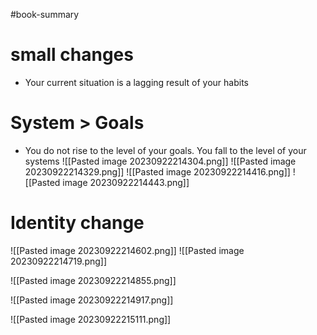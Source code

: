 #book-summary 
# small changes
- Your current situation is  a lagging result of your habits

# System > Goals
- You do not rise to the level of your goals. You fall to the level of your systems
![[Pasted image 20230922214304.png]]
![[Pasted image 20230922214329.png]]
![[Pasted image 20230922214416.png]]
![[Pasted image 20230922214443.png]]

# Identity change
![[Pasted image 20230922214602.png]]
![[Pasted image 20230922214719.png]]

![[Pasted image 20230922214855.png]]

![[Pasted image 20230922214917.png]]

![[Pasted image 20230922215111.png]]

